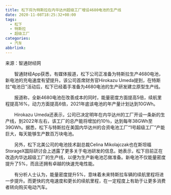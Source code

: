 ```yaml
---
title: 松下将为特斯拉在内华达州超级工厂增设4680电池的生产线
date: 2020-11-08T18:25:32+08:00
tags:
  - 松下
  - 特斯拉
  - 超级工厂
categories:
  - 汽车
abbrlink:
---
```


来源：智通财经网　　

　　智通财经App获悉，有媒体报道，松下公司正准备为特斯拉生产4680电池，新电池的充电速度有望提升。该公司首席财务官Hirokazu Umeda提到，在特斯拉“电池日”活动后，松下已经着手准备为4680电池的生产研发建立原型生产线。

　　报道称，全新4680电池在改善成本的同时，能量密度方面提高5倍，续航里程提高16%，动力方面提高6倍，2021年底该电池的年产量计划达到10GWh。

　　Hirokazu Umeda还表示，公司已决定明年在内华达州的工厂开设一条新的生产线，到2022年左右，该工厂的总产能将增加约10％，达到每年38GWh至39GWh。据悉，松下与特斯拉在美国内华达州的合资电池工厂“1号超级工厂”产能巨大，每天能够生产数百万块电池。

　　另外，松下北美公司的电池技术副总裁Celina Mikolajczak也在斯坦福StorageX国际研讨会上透露了更多关于电池研发的信息。她表示，松下目前正在改造内华达超级工厂的生产线，以便为生产新电池芯做准备。新电池不仅能量密度提升了5%，而且还拥有卓越的快速充电性能。

　　有分析人士认为，能量密度提升5%，意味着未来特斯拉车辆的续航里程将进一步提升。而更快的充电速度和更长的续航里程，在一定程度上有助于让更多消费者转向购买电动汽车。